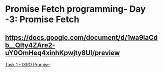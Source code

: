# Promise Fetch programming- Day -3: Promise Fetch


## **https://docs.google.com/document/d/1wa9laCdb__QIty4ZAre2-uY0OmHeq4xinhKpwjty8UI/preview**
[Task 1 - ISRO Promise](./style.csss)       

